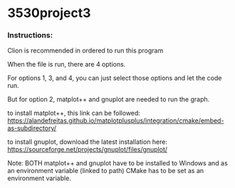 # 3530project3

### Instructions:

Clion is recommended in ordered to run this program

When the file is run, there are 4 options.

For options 1, 3, and 4, you can just select those options
and let the code run.

But for option 2, matplot++ and gnuplot are needed
to run the graph.

to install matplot++, this link can be followed: 
https://alandefreitas.github.io/matplotplusplus/integration/cmake/embed-as-subdirectory/

to install gnuplot, download the latest installation here: 
https://sourceforge.net/projects/gnuplot/files/gnuplot/

Note: BOTH matplot++ and gnuplot have to be installed to Windows and as an environment variable (linked to path)
CMake has to be set as an environment variable.
